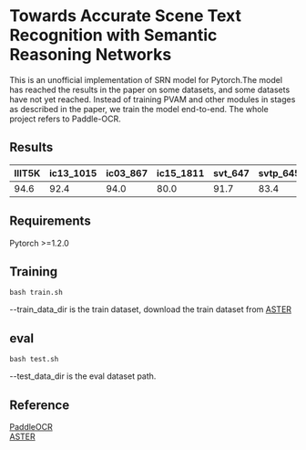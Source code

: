 # Towards Accurate Scene Text Recognition with Semantic Reasoning Networks
This is an unofficial implementation of SRN model for Pytorch.The model has reached the results in the paper on some datasets, and some datasets have not yet reached. Instead of training PVAM and other modules in stages as described in the paper, we train the model end-to-end. The whole project refers to Paddle-OCR.


## Results
|IIIT5K|ic13_1015|ic03_867|ic15_1811|svt_647|svtp_645|cute80_288|
|----|----|----|----|----|----|----|
|94.6|92.4|94.0|80.0|91.7|83.4|84.0|

## Requirements
Pytorch >=1.2.0


## Training

```shell
bash train.sh 
```
--train_data_dir is the train dataset, download the train dataset from [ASTER](https://github.com/ayumiymk/aster.pytorch)

## eval
```shell
bash test.sh
```
--test_data_dir is the eval dataset path.

## Reference
[PaddleOCR](https://github.com/PaddlePaddle/PaddleOCR)  
[ASTER](https://github.com/ayumiymk/aster.pytorch)






